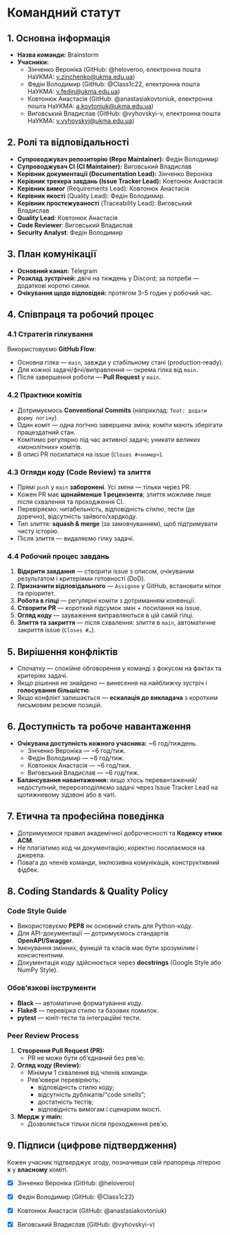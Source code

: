 # Командний статут

## 1. Основна інформація
- **Назва команди:** Brainstorm
- **Учасники:**
  - Зінченко Вероніка (GitHub: @heloveroo, електронна пошта НаУКМА: v.zinchenko@ukma.edu.ua)
  - Федін Володимир (GitHub: @Class1c22, електронна пошта НаУКМА: v.fedin@ukma.edu.ua)
  - Ковтонюк Анастасія (GitHub: @anastasiakovtoniuk, електронна пошта НаУКМА: a.kovtoniuk@ukma.edu.ua)
  - Виговський Владислав (GitHub: @vyhovskyi-v, електронна пошта НаУКМА: v.vyhovskyi@ukma.edu.ua)

## 2. Ролі та відповідальності
- **Супроводжувач репозиторію (Repo Maintainer):** Федін Володимир
- **Супроводжувач CI (CI Maintainer):** Виговський Владислав
- **Керівник документації (Documentation Lead):** Зінченко Вероніка
- **Керівник трекера завдань (Issue Tracker Lead):** Ковтонюк Анастасія
- **Керівник вимог** (Requirements Lead): Ковтонюк Анастасія
- **Керівник якості** (Quality Lead): Федін Володимир.
- **Керівник простежуваності** (Traceability Lead): Виговський Владислав
- **Quality Lead**:	Ковтонюк Анастасія
- **Code Reviewer**:	Виговський Владислав
- **Security Analyst**:	Федін Володимир

## 3. План комунікації
- **Основний канал:** Telegram
- **Розклад зустрічей:** двічі на тиждень у Discord; за потреби — додаткові короткі синки.
- **Очікування щодо відповідей:** протягом 3–5 годин у робочий час.

## 4. Співпраця та робочий процес
### 4.1 Стратегія гілкування
Використовуємо **GitHub Flow**:
- Основна гілка — `main`, завжди у стабільному стані (production-ready).
- Для кожної задачі/фічі/виправлення — окрема гілка від `main`.
- Після завершення роботи — **Pull Request** у `main`.

### 4.2 Практики комітів
- Дотримуємось **Conventional Commits** (наприклад: `feat: додати форму логіну`).
- Один коміт — одна логічно завершена зміна; коміти мають зберігати працездатний стан.
- Комітимо регулярно під час активної задачі; уникати великих «монолітних» комітів.
- В описі PR посилатися на issue (`Closes #<номер>`).

### 4.3 Огляди коду (Code Review) та злиття
- Прямі `push` у `main` **заборонені**. Усі зміни — тільки через PR.
- Кожен PR має **щонайменше 1 рецензента**; злиття можливе лише після схвалення та проходження CI.
- Перевіряємо: читабельність, відповідність стилю, тести (де доречно), відсутність зайвого/хардкоду.
- Тип злиття: **squash & merge** (за замовчуванням), щоб підтримувати чисту історію.
- Після злиття — видаляємо гілку задачі.

### 4.4 Робочий процес завдань
1) **Відкрити завдання** — створити issue з описом, очікуваним результатом і критеріями готовності (DoD).
2) **Призначити відповідального** — `Assignee` у GitHub, встановити мітки та пріоритет.
3) **Робота в гілці** — регулярні коміти з дотриманням конвенції.
4) **Створити PR** — короткий підсумок змін + посилання на issue.
5) **Огляд коду** — зауваження виправляються в цій самій гілці.
6) **Злиття та закриття** — після схвалення: злиття в `main`, автоматичне закриття issue (`Closes #…`).

## 5. Вирішення конфліктів
- Спочатку — спокійне обговорення у команді з фокусом на фактах та критеріях задачі.
- Якщо рішення не знайдено — винесення на найближчу зустріч і **голосування більшістю**.
- Якщо конфлікт залишається — **ескалація до викладача** з коротким письмовим резюме позицій.

## 6. Доступність та робоче навантаження
- **Очікувана доступність кожного учасника:** ~6 год/тиждень.
  - Зінченко Вероніка — ~6 год/тиж.
  - Федін Володимир — ~6 год/тиж.
  - Ковтонюк Анастасія — ~6 год/тиж.
  - Виговський Владислав — ~6 год/тиж.
- **Балансування навантаження:** якщо хтось перевантажений/недоступний, перерозподіляємо задачі через Issue Tracker Lead на щотижневому зідзвоні або в чаті.

## 7. Етична та професійна поведінка
- Дотримуємося правил академічної доброчесності та **Кодексу етики ACM**.
- Не плагіатимо код чи документацію; коректно посилаємося на джерела.
- Повага до членів команди, інклюзивна комунікація, конструктивний фідбек.

## 8. Coding Standards & Quality Policy

### Code Style Guide
- Використовуємо **PEP8** як основний стиль для Python-коду.
- Для API-документації — дотримуємось стандартів **OpenAPI/Swagger**.
- Іменування змінних, функцій та класів має бути зрозумілим і консистентним.
- Документація коду здійснюється через **docstrings** (Google Style або NumPy Style).

### Обов’язкові інструменти
- **Black** — автоматичне форматування коду.
- **Flake8** — перевірка стилю та базових помилок.
- **pytest** — юніт-тести та інтеграційні тести.

### Peer Review Process
1. **Створення Pull Request (PR):**  
   - PR не може бути об’єднаний без рев'ю.
2. **Огляд коду (Review):**  
   - Мінімум 1 схвалення від членів команди.
   - Рев’ювери перевіряють:  
     - відповідність стилю коду;  
     - відсутність дублікатів/“code smells”;  
     - достатність тестів;  
     - відповідність вимогам і сценаріям якості.
3. **Мердж у main:**  
   - Дозволяється тільки після проходження рев’ю.  

## 9. Підписи (цифрове підтвердження)
Кожен учасник підтверджує згоду, позначивши свій прапорець літерою **x** у **власному** коміті.
- [x] Зінченко Вероніка (GitHub: @heloveroo)
- [x] Федін Володимир (GitHub: @Class1c22)
- [x] Ковтонюк Анастасія (GitHub: @anastasiakovtoniuk)
- [x] Виговський Владислав (GitHub: @vyhovskyi-v)

